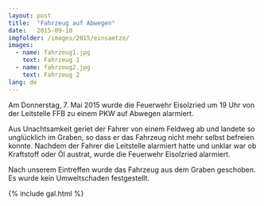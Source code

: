 ```yaml
---
layout: post
title:  "Fahrzeug auf Abwegen"
date:   2015-09-10
imgfolder: /images/2015/einsaetze/
images:
  - name: fahrzeug1.jpg
    text: Fahrzeug 1
  - name: fahrzeug2.jpg
    text: Fahrzeug 2
lang: de
---
```


Am Donnerstag, 7. Mai 2015 wurde die Feuerwehr Eisolzried um 19 Uhr von der Leitstelle FFB zu einem PKW auf Abwegen alarmiert.

Aus Unachtsamkeit geriet der Fahrer von einem Feldweg ab und landete so unglücklich im Graben, so dass er das Fahrzeug nicht mehr selbst befreien konnte. Nachdem der Fahrer die Leitstelle alarmiert hatte und unklar war ob Kraftstoff oder Öl austrat, wurde die Feuerwehr Eisolzried alarmiert.

Nach unserem Eintreffen wurde das Fahrzeug aus dem Graben geschoben. Es wurde kein Umweltschaden festgestellt.

{% include gal.html %}

